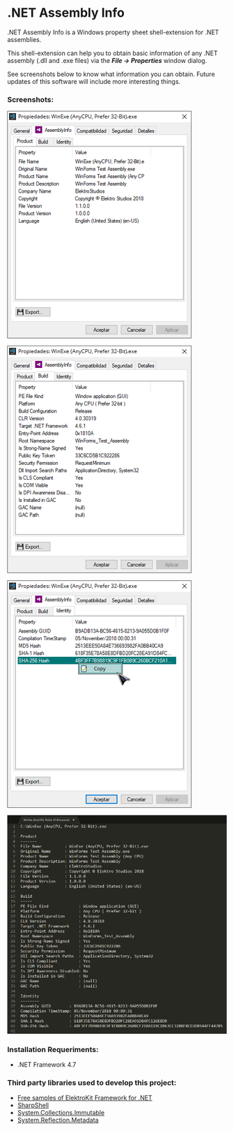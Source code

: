 # .NET Assembly Info

.NET Assembly Info is a Windows property sheet shell-extension for .NET assemblies.

This shell-extension can help you to obtain basic information of any .NET assembly (.dll and .exe files) via the ***File -> Properties*** window dialog.

See screenshots below to know what information you can obtain. Future updates of this software will include more interesting things.

### Screenshots:

![](Preview/Tab1-Product.png)

![](Preview/Tab2-Build.png)

![](Preview/Tab3-Identity.png)

![](Preview/Report.png)

### Installation Requeriments:

- .NET Framework 4.7

### Third party libraries used to develop this project:

 - [Free samples of ElektroKit Framework for .NET](https://codecanyon.net/item/elektrokit-class-library-for-net/19260282)
 - [SharpShell](https://github.com/dwmkerr/sharpshell)
 - [System.Collections.Immutable](https://www.nuget.org/packages/System.Collections.Immutable/)
 - [System.Reflection.Metadata](https://www.nuget.org/packages/System.Reflection.Metadata/)

